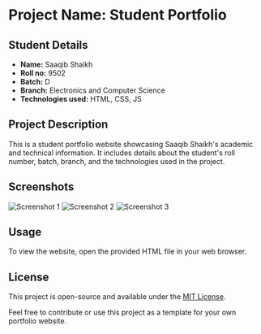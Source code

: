 # Project Name: Student Portfolio

## Student Details
- **Name:** Saaqib Shaikh
- **Roll no:** 9502
- **Batch:** D
- **Branch:** Electronics and Computer Science
- **Technologies used:** HTML, CSS, JS

## Project Description
This is a student portfolio website showcasing Saaqib Shaikh's academic and technical information. It includes details about the student's roll number, batch, branch, and the technologies used in the project.

## Screenshots
![Screenshot 1](https://github.com/SaaqibShaikh/9502_Saaqib/assets/113772083/84ada707-3d89-4eb9-97ff-aa9224de6150)
![Screenshot 2](https://github.com/SaaqibShaikh/9502_Saaqib/assets/113772083/4a4a88c1-4976-4a25-8906-36ac0a9ccc0d)
![Screenshot 3](https://github.com/SaaqibShaikh/9502_Saaqib/assets/113772083/f90a9362-80b2-4f13-9bb5-4845829e325f)

## Usage
To view the website, open the provided HTML file in your web browser.

## License
This project is open-source and available under the [MIT License](LICENSE).

Feel free to contribute or use this project as a template for your own portfolio website.
